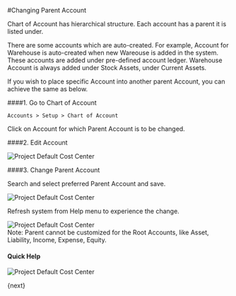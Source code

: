 <!-- add-breadcrumbs -->
#Changing Parent Account

Chart of Account has hierarchical structure. Each account has a parent it is listed under.

There are some accounts which are auto-created. For example, Account for Warehouse is auto-created when new Wareouse is added in the system. These accounts are added under pre-defined account ledger. Warehouse Account is always added under Stock Assets, under Current Assets.

If you wish to place specific Account into another parent Account, you can achieve the same as below.

####1. Go to Chart of Account

`Accounts > Setup > Chart of Account`

Click on Account for which Parent Account is to be changed.

####2. Edit Account

<img alt="Project Default Cost Center" class="screenshot" src="{{docs_base_url}}/v12/assets/img/articles/change-parent-1.png">

####3. Change Parent Account

Search and select preferred Parent Account and save.

<img alt="Project Default Cost Center" class="screenshot" src="{{docs_base_url}}/v12/assets/img/articles/change-parent-2.png">

Refresh system from Help menu to experience the change.

<img alt="Project Default Cost Center" class="screenshot" src="{{docs_base_url}}/v12/assets/img/articles/change-parent-3.png">

<div class="well"> Note: Parent cannot be customized for the Root Accounts, like Asset, Liability, Income, Expense, Equity.</div>

#### Quick Help

<img alt="Project Default Cost Center" class="screenshot" src="{{docs_base_url}}/v12/assets/img/articles/change-parent-account-1.gif">

<!-- markdown -->

{next}
